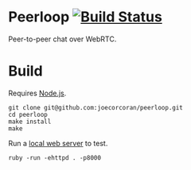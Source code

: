 # Peerloop [![Build Status](https://travis-ci.org/joecorcoran/peerloop.svg?branch=storage)](https://travis-ci.org/joecorcoran/peerloop)

Peer-to-peer chat over WebRTC.

# Build

Requires [Node.js](https://nodejs.org).

```
git clone git@github.com:joecorcoran/peerloop.git
cd peerloop
make install
make
```

Run a [local web server](https://gist.github.com/willurd/5720255) to test.

```
ruby -run -ehttpd . -p8000
```
